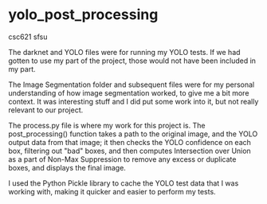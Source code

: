 # yolo_post_processing
csc621 sfsu

The darknet and YOLO files were for running my YOLO tests. If we had gotten to use my part of the project, those would not have been included in my part.

The Image Segmentation folder and subsequent files were for my personal understanding of how image segmentation worked, to give me a bit more context. It was interesting stuff and I did put some work into it, but not really relevant to our project.

The process.py file is where my work for this project is. The post_processing() function takes a path to the original image, and the YOLO output data from that image; it then checks the YOLO confidence on each box, filtering out "bad" boxes, and then computes Intersection over Union as a part of Non-Max Suppression to remove any excess or duplicate boxes, and displays the final image.

I used the Python Pickle library to cache the YOLO test data that I was working with, making it quicker and easier to perform my tests.
